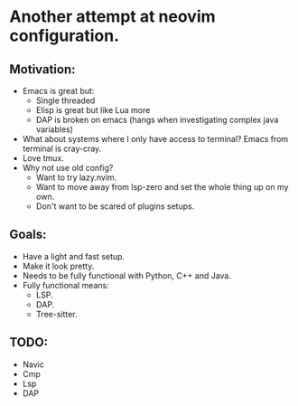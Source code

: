 # Another attempt at neovim configuration.

## Motivation:

- Emacs is great but:
	- Single threaded
	- Elisp is great but like Lua more
	- DAP is broken on emacs (hangs when investigating complex java variables)
- What about systems where I only have access to terminal? Emacs from terminal is cray-cray.
- Love tmux.
- Why not use old config?
	- Want to try lazy.nvim.
	- Want to move away from lsp-zero and set the whole thing up on my own.
	- Don't want to be scared of plugins setups.

## Goals:

- Have a light and fast setup.
- Make it look pretty.
- Needs to be fully functional with Python, C++ and Java.
- Fully functional means:
	- LSP.
	- DAP.
	- Tree-sitter.

## TODO:

- Navic
- Cmp
- Lsp
- DAP

